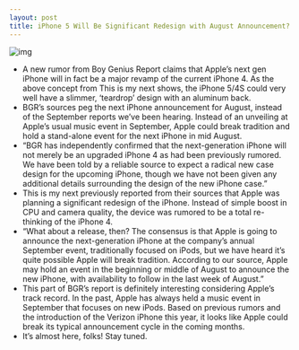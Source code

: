 ```yaml
---
layout: post
title: iPhone 5 Will Be Significant Redesign with August Announcement?
---
```

![img](http://media.idownloadblog.com/wp-content/uploads/2011/04/iPhone-5-mockup.jpeg)
* A new rumor from Boy Genius Report claims that Apple’s next gen iPhone will in fact be a major revamp of the current iPhone 4. As the above concept from This is my next shows, the iPhone 5/4S could very well have a slimmer, ‘teardrop’ design with an aluminum back.
* BGR’s sources peg the next iPhone announcement for August, instead of the September reports we’ve been hearing. Instead of an unveiling at Apple’s usual music event in September, Apple could break tradition and hold a stand-alone event for the next iPhone in mid August.
* “BGR has independently confirmed that the next-generation iPhone will not merely be an upgraded iPhone 4 as had been previously rumored. We have been told by a reliable source to expect a radical new case design for the upcoming iPhone, though we have not been given any additional details surrounding the design of the new iPhone case.”
* This is my next previously reported from their sources that Apple was planning a significant redesign of the iPhone. Instead of simple boost in CPU and camera quality, the device was rumored to be a total re-thinking of the iPhone 4.
* “What about a release, then? The consensus is that Apple is going to announce the next-generation iPhone at the company’s annual September event, traditionally focused on iPods, but we have heard it’s quite possible Apple will break tradition. According to our source, Apple may hold an event in the beginning or middle of August to announce the new iPhone, with availability to follow in the last week of August.”
* This part of BGR’s report is definitely interesting considering Apple’s track record. In the past, Apple has always held a music event in September that focuses on new iPods. Based on previous rumors and the introduction of the Verizon iPhone this year, it looks like Apple could break its typical announcement cycle in the coming months.
* It’s almost here, folks! Stay tuned.

